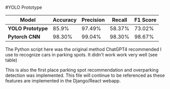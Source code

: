 #YOLO Prototype

| **Model**     | **Accuracy** | **Precision** | **Recall** | **F1 Score** |
| ------------- | ------------ | ------------- | ---------- | ------------ |
| **YOLO Prototype** | 85.9%        | 97.49%         | 58.37%     | 73.02%       |
| **Pytorch CNN**   | 98.30%       | 99.04%         | 98.30%     | 98.67%       |

The Python script here was the original method ChatGPT4 recommended I use to recognize cars in parking spots. It didn't work work very well (see table)

This is also the first place parking spot recommendation and overparking detection was implemented. This file will continue to be referenced as these features are implemented in the Django/React webapp.